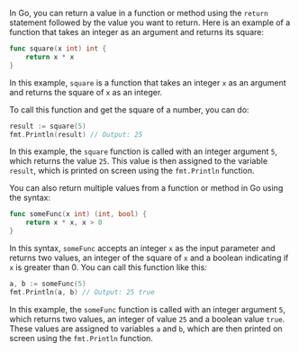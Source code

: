 In Go, you can return a value in a function or method using the `return` statement followed by the value you want to return. Here is an example of a function that takes an integer as an argument and returns its square:

```go
func square(x int) int {
    return x * x
}
```

In this example, `square` is a function that takes an integer `x` as an argument and returns the square of `x` as an integer. 

To call this function and get the square of a number, you can do:

```go
result := square(5)
fmt.Println(result) // Output: 25
```

In this example, the `square` function is called with an integer argument `5`, which returns the value `25`. This value is then assigned to the variable `result`, which is printed on screen using the `fmt.Println` function.

You can also return multiple values from a function or method in Go using the syntax:

```go
func someFunc(x int) (int, bool) {
    return x * x, x > 0
}
```

In this syntax, `someFunc` accepts an integer `x` as the input parameter and returns two values, an integer of the square of `x` and a boolean indicating if `x` is greater than 0. You can call this function like this:

```go
a, b := someFunc(5)
fmt.Println(a, b) // Output: 25 true
```

In this example, the `someFunc` function is called with an integer argument `5`, which returns two values, an integer of value `25` and a boolean value `true`. These values are assigned to variables `a` and `b`, which are then printed on screen using the `fmt.Println` function.